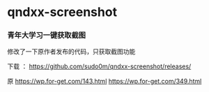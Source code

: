 # qndxx-screenshot
### 青年大学习一键获取截图

修改了一下原作者发布的代码，只获取截图功能

下载 ： https://github.com/sudo0m/qndxx-screenshot/releases/

原 https://wp.for-get.com/143.html https://wp.for-get.com/349.html
